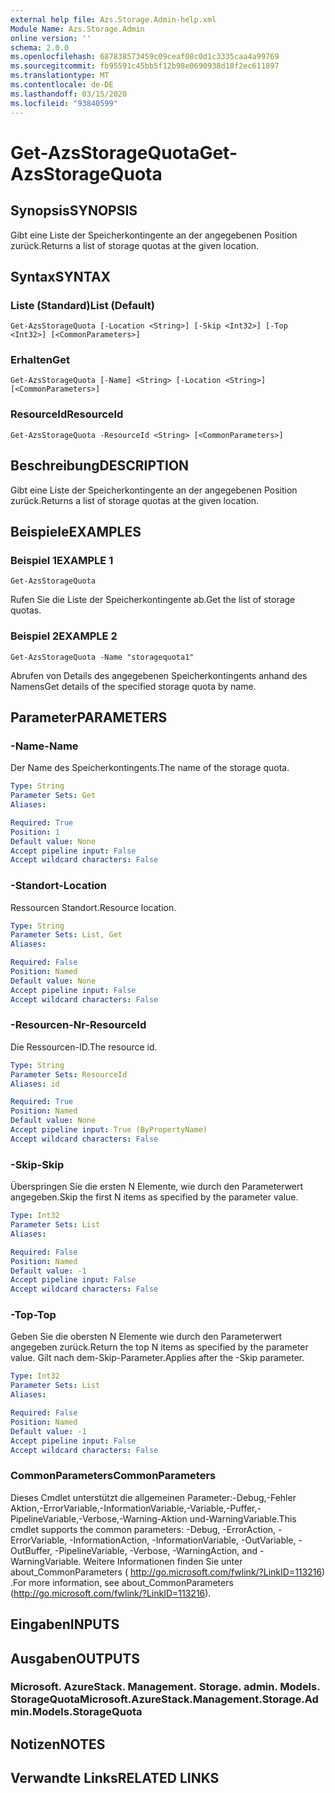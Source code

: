 ```yaml
---
external help file: Azs.Storage.Admin-help.xml
Module Name: Azs.Storage.Admin
online version: ''
schema: 2.0.0
ms.openlocfilehash: 687838573459c09ceaf08c0d1c3335caa4a99769
ms.sourcegitcommit: fb95591c45bb5f12b98e0690938d18f2ec611897
ms.translationtype: MT
ms.contentlocale: de-DE
ms.lasthandoff: 03/15/2020
ms.locfileid: "93840599"
---
```

# <span data-ttu-id="e5a90-101">Get-AzsStorageQuota</span><span class="sxs-lookup"><span data-stu-id="e5a90-101">Get-AzsStorageQuota</span></span>

## <span data-ttu-id="e5a90-102">Synopsis</span><span class="sxs-lookup"><span data-stu-id="e5a90-102">SYNOPSIS</span></span>
<span data-ttu-id="e5a90-103">Gibt eine Liste der Speicherkontingente an der angegebenen Position zurück.</span><span class="sxs-lookup"><span data-stu-id="e5a90-103">Returns a list of storage quotas at the given location.</span></span>

## <span data-ttu-id="e5a90-104">Syntax</span><span class="sxs-lookup"><span data-stu-id="e5a90-104">SYNTAX</span></span>

### <span data-ttu-id="e5a90-105">Liste (Standard)</span><span class="sxs-lookup"><span data-stu-id="e5a90-105">List (Default)</span></span>
```
Get-AzsStorageQuota [-Location <String>] [-Skip <Int32>] [-Top <Int32>] [<CommonParameters>]
```

### <span data-ttu-id="e5a90-106">Erhalten</span><span class="sxs-lookup"><span data-stu-id="e5a90-106">Get</span></span>
```
Get-AzsStorageQuota [-Name] <String> [-Location <String>] [<CommonParameters>]
```

### <span data-ttu-id="e5a90-107">ResourceId</span><span class="sxs-lookup"><span data-stu-id="e5a90-107">ResourceId</span></span>
```
Get-AzsStorageQuota -ResourceId <String> [<CommonParameters>]
```

## <span data-ttu-id="e5a90-108">Beschreibung</span><span class="sxs-lookup"><span data-stu-id="e5a90-108">DESCRIPTION</span></span>
<span data-ttu-id="e5a90-109">Gibt eine Liste der Speicherkontingente an der angegebenen Position zurück.</span><span class="sxs-lookup"><span data-stu-id="e5a90-109">Returns a list of storage quotas at the given location.</span></span>

## <span data-ttu-id="e5a90-110">Beispiele</span><span class="sxs-lookup"><span data-stu-id="e5a90-110">EXAMPLES</span></span>

### <span data-ttu-id="e5a90-111">Beispiel 1</span><span class="sxs-lookup"><span data-stu-id="e5a90-111">EXAMPLE 1</span></span>
```
Get-AzsStorageQuota
```

<span data-ttu-id="e5a90-112">Rufen Sie die Liste der Speicherkontingente ab.</span><span class="sxs-lookup"><span data-stu-id="e5a90-112">Get the list of storage quotas.</span></span>

### <span data-ttu-id="e5a90-113">Beispiel 2</span><span class="sxs-lookup"><span data-stu-id="e5a90-113">EXAMPLE 2</span></span>
```
Get-AzsStorageQuota -Name "storagequota1"
```

<span data-ttu-id="e5a90-114">Abrufen von Details des angegebenen Speicherkontingents anhand des Namens</span><span class="sxs-lookup"><span data-stu-id="e5a90-114">Get details of the specified storage quota by name.</span></span>

## <span data-ttu-id="e5a90-115">Parameter</span><span class="sxs-lookup"><span data-stu-id="e5a90-115">PARAMETERS</span></span>

### <span data-ttu-id="e5a90-116">-Name</span><span class="sxs-lookup"><span data-stu-id="e5a90-116">-Name</span></span>
<span data-ttu-id="e5a90-117">Der Name des Speicherkontingents.</span><span class="sxs-lookup"><span data-stu-id="e5a90-117">The name of the storage quota.</span></span>

```yaml
Type: String
Parameter Sets: Get
Aliases:

Required: True
Position: 1
Default value: None
Accept pipeline input: False
Accept wildcard characters: False
```

### <span data-ttu-id="e5a90-118">-Standort</span><span class="sxs-lookup"><span data-stu-id="e5a90-118">-Location</span></span>
<span data-ttu-id="e5a90-119">Ressourcen Standort.</span><span class="sxs-lookup"><span data-stu-id="e5a90-119">Resource location.</span></span>

```yaml
Type: String
Parameter Sets: List, Get
Aliases:

Required: False
Position: Named
Default value: None
Accept pipeline input: False
Accept wildcard characters: False
```

### <span data-ttu-id="e5a90-120">-Resourcen-Nr</span><span class="sxs-lookup"><span data-stu-id="e5a90-120">-ResourceId</span></span>
<span data-ttu-id="e5a90-121">Die Ressourcen-ID.</span><span class="sxs-lookup"><span data-stu-id="e5a90-121">The resource id.</span></span>

```yaml
Type: String
Parameter Sets: ResourceId
Aliases: id

Required: True
Position: Named
Default value: None
Accept pipeline input: True (ByPropertyName)
Accept wildcard characters: False
```

### <span data-ttu-id="e5a90-122">-Skip</span><span class="sxs-lookup"><span data-stu-id="e5a90-122">-Skip</span></span>
<span data-ttu-id="e5a90-123">Überspringen Sie die ersten N Elemente, wie durch den Parameterwert angegeben.</span><span class="sxs-lookup"><span data-stu-id="e5a90-123">Skip the first N items as specified by the parameter value.</span></span>

```yaml
Type: Int32
Parameter Sets: List
Aliases:

Required: False
Position: Named
Default value: -1
Accept pipeline input: False
Accept wildcard characters: False
```

### <span data-ttu-id="e5a90-124">-Top</span><span class="sxs-lookup"><span data-stu-id="e5a90-124">-Top</span></span>
<span data-ttu-id="e5a90-125">Geben Sie die obersten N Elemente wie durch den Parameterwert angegeben zurück.</span><span class="sxs-lookup"><span data-stu-id="e5a90-125">Return the top N items as specified by the parameter value.</span></span>
<span data-ttu-id="e5a90-126">Gilt nach dem-Skip-Parameter.</span><span class="sxs-lookup"><span data-stu-id="e5a90-126">Applies after the -Skip parameter.</span></span>

```yaml
Type: Int32
Parameter Sets: List
Aliases:

Required: False
Position: Named
Default value: -1
Accept pipeline input: False
Accept wildcard characters: False
```

### <span data-ttu-id="e5a90-127">CommonParameters</span><span class="sxs-lookup"><span data-stu-id="e5a90-127">CommonParameters</span></span>
<span data-ttu-id="e5a90-128">Dieses Cmdlet unterstützt die allgemeinen Parameter:-Debug,-Fehler Aktion,-ErrorVariable,-InformationVariable,-Variable,-Puffer,-PipelineVariable,-Verbose,-Warning-Aktion und-WarningVariable.</span><span class="sxs-lookup"><span data-stu-id="e5a90-128">This cmdlet supports the common parameters: -Debug, -ErrorAction, -ErrorVariable, -InformationAction, -InformationVariable, -OutVariable, -OutBuffer, -PipelineVariable, -Verbose, -WarningAction, and -WarningVariable.</span></span> <span data-ttu-id="e5a90-129">Weitere Informationen finden Sie unter about_CommonParameters ( http://go.microsoft.com/fwlink/?LinkID=113216) .</span><span class="sxs-lookup"><span data-stu-id="e5a90-129">For more information, see about_CommonParameters (http://go.microsoft.com/fwlink/?LinkID=113216).</span></span>

## <span data-ttu-id="e5a90-130">Eingaben</span><span class="sxs-lookup"><span data-stu-id="e5a90-130">INPUTS</span></span>

## <span data-ttu-id="e5a90-131">Ausgaben</span><span class="sxs-lookup"><span data-stu-id="e5a90-131">OUTPUTS</span></span>

### <span data-ttu-id="e5a90-132">Microsoft. AzureStack. Management. Storage. admin. Models. StorageQuota</span><span class="sxs-lookup"><span data-stu-id="e5a90-132">Microsoft.AzureStack.Management.Storage.Admin.Models.StorageQuota</span></span>

## <span data-ttu-id="e5a90-133">Notizen</span><span class="sxs-lookup"><span data-stu-id="e5a90-133">NOTES</span></span>

## <span data-ttu-id="e5a90-134">Verwandte Links</span><span class="sxs-lookup"><span data-stu-id="e5a90-134">RELATED LINKS</span></span>
